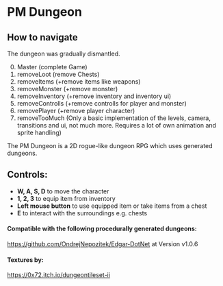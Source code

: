 # PM Dungeon

## How to navigate
The dungeon was gradually dismantled.

0. Master (complete Game)
1. removeLoot (remove Chests)
2. removeItems (+remove items like weapons)
3. removeMonster (+remove monster) 
4. removeInventory (+remove inventory and inventory ui)
5. removeControlls (+remove controlls for player and monster)
6. removePlayer (+remove player character) 
7. removeTooMuch (Only a basic implementation of the levels, camera, transitions and ui, not much more. Requires a lot of own animation and sprite handling)  



The PM Dungeon is a 2D rogue-like dungeon RPG which uses generated dungeons.

## Controls:
+ **W, A, S, D** to move the character
+ **1, 2, 3** to equip item from inventory
+ **Left mouse button** to use equipped item or take items from a chest
+ **E** to interact with the surroundings e.g. chests

#### Compatible with the following procedurally generated dungeons:
https://github.com/OndrejNepozitek/Edgar-DotNet at Version v1.0.6

#### Textures by:
https://0x72.itch.io/dungeontileset-ii
